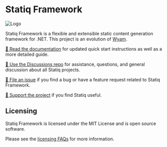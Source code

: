 # Statiq Framework

![Logo](logo.png)

Statiq Framework is a flexible and extensible static content generation framework for .NET. This project is an evolution of [Wyam](https://wyam.io).

[📖 Read the documentation](https://statiq.dev/framework) for updated quick start instructions as well as a more detailed guide.

[💬 Use the Discussions repo](https://github.com/statiqdev/Discussions/discussions) for assistance, questions, and general discussion about all Statiq projects.

[🐞 File an issue](https://github.com/statiqdev/Statiq.Framework/issues) if you find a bug or have a feature request related to Statiq Framework.

[💙 Support the project](https://www.statiq.dev/support/) if you find Statiq useful.

## Licensing

Statiq Framework is licensed under the MIT License and is open source software.

Please see the [licensing FAQs](LICENSE-FAQ.md) for more information.